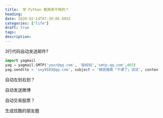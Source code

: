 ```yaml
---
title:  学 Python 都用来干嘛的？
heading: 
date: 2020-02-14T07:39:08.895Z
categories: ["life"]
draft: true
tags: 
description: 
---
```



3行代码自动发送邮件?

```python
import yagmail
yag = yagmail.SMTP('your@qq.com', '授权码','smtp.qq.com',465)
yag.send(to = 'sxy9103@qq.com', subject = '微信搜索「下课了」试试', contents = ['这是软广', '不对，是硬广。下面是我的靓照','./gaoqing.png'])
```


自动左划右划？

自动发送微博

自动交易股票？

生成炫酷的朋友圈



